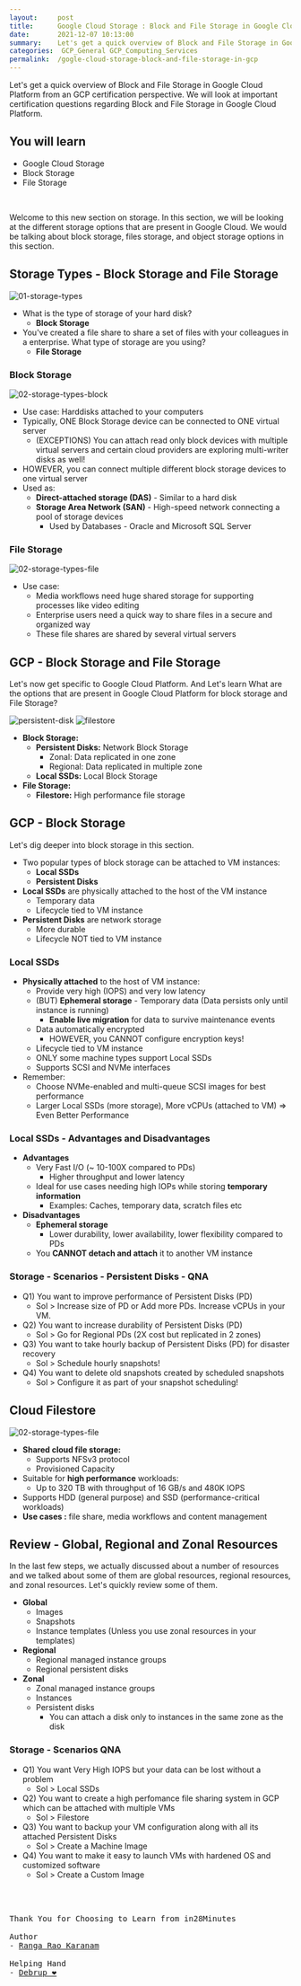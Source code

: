 ```yaml
---
layout:     post
title:      Google Cloud Storage : Block and File Storage in Google Cloud Platform - GCP Certification Cheat Sheet
date:       2021-12-07 10:13:00
summary:    Let's get a quick overview of Block and File Storage in Google Cloud Platform from an GCP certification perspective. We will look at important certification questions regarding Block and File Storage in Google Cloud Platform.
categories:  GCP_General GCP_Computing_Services
permalink:  /gogle-cloud-storage-block-and-file-storage-in-gcp
---
```


Let's get a quick overview of Block and File Storage in Google Cloud Platform from an GCP certification perspective. We will look at important certification questions regarding Block and File Storage in Google Cloud Platform.


## You will learn

- Google Cloud Storage
- Block Storage
- File Storage


<BR/>

Welcome to this new section on storage. In this section, we will be looking at the different storage options that are present in Google Cloud. We would be talking about block storage, files storage, and object storage options in this section.


## Storage Types - Block Storage and File Storage

![01-storage-types](https://user-images.githubusercontent.com/57451228/148937327-4e2d88bb-2838-4a43-9fb7-f6fef594a4c4.png)


- What is the type of storage of your hard disk?
   - **Block Storage**
- You've created a file share to share a set of files with your colleagues in a enterprise. What type of storage are you using?
   - **File Storage**

### Block Storage

![02-storage-types-block](https://user-images.githubusercontent.com/57451228/148937445-b73be44a-1150-4b24-be25-fd97b0095735.png)


- Use case: Harddisks attached to your computers
- Typically, ONE Block Storage device can be connected to ONE virtual server
   - (EXCEPTIONS) You can attach read only block devices with multiple virtual servers and certain cloud providers are exploring multi-writer disks as well!
- HOWEVER, you can connect multiple different block storage devices to one virtual server
- Used as:
   - **Direct-attached storage (DAS)** - Similar to a hard disk
   - **Storage Area Network (SAN)** - High-speed network connecting a pool of storage devices
      - Used by Databases - Oracle and Microsoft SQL Server



### File Storage

![02-storage-types-file](https://user-images.githubusercontent.com/57451228/148937852-6e5f0f0e-af12-4274-8c7e-a674d53f6759.png)

- Use case:
  - Media workflows need huge shared storage for supporting processes like video editing
  - Enterprise users need a quick way to share files in a secure and organized way
  - These file shares are shared by several virtual servers


## GCP - Block Storage and File Storage
 
Let's now get specific to Google Cloud Platform.
And Let's learn What are the options that are present in Google Cloud Platform for block storage and File Storage?

![persistent-disk](https://user-images.githubusercontent.com/57451228/148938294-159a4f88-d59c-41ff-b305-7f5a9fd72cb3.png) ![filestore](https://user-images.githubusercontent.com/57451228/148938304-695c46db-6040-4882-9314-fcab8d82390c.png)


- **Block Storage:**
   - **Persistent Disks:** Network Block Storage
       - Zonal: Data replicated in one zone
       - Regional: Data replicated in multiple zone
   - **Local SSDs:** Local Block Storage
- **File Storage:**
   - **Filestore:** High performance file storage

## GCP - Block Storage

Let's dig deeper into block storage in this section.

- Two popular types of block storage can be attached to VM instances:
  - **Local SSDs**
  - **Persistent Disks**
- **Local SSDs** are physically attached to the host of the VM instance
  - Temporary data
  - Lifecycle tied to VM instance
- **Persistent Disks** are network storage
  - More durable
  - Lifecycle NOT tied to VM instance


### Local SSDs
- **Physically attached** to the host of VM instance:
  - Provide very high (IOPS) and very low latency
  - (BUT) **Ephemeral storage** - Temporary data (Data persists only until instance is running)
     - **Enable live migration** for data to survive maintenance events
  - Data automatically encrypted
     - HOWEVER, you CANNOT configure encryption keys!
  - Lifecycle tied to VM instance
  - ONLY some machine types support Local SSDs
  - Supports SCSI and NVMe interfaces
- Remember:
  - Choose NVMe-enabled and multi-queue SCSI images for best performance
  - Larger Local SSDs (more storage), More vCPUs (attached to VM) => Even Better Performance

### Local SSDs - Advantages and Disadvantages
- **Advantages**
  - Very Fast I/O (~ 10-100X compared to PDs)
     - Higher throughput and lower latency
  - Ideal for use cases needing high IOPs while storing **temporary information**
     - Examples: Caches, temporary data, scratch files etc
- **Disadvantages**
  - **Ephemeral storage**
     - Lower durability, lower availability, lower flexibility compared to PDs
  - You **CANNOT detach and attach** it to another VM instance




### Storage - Scenarios - Persistent Disks - QNA

- Q1) You want to improve performance of Persistent Disks (PD)
   - Sol > Increase size of PD or Add more PDs. Increase vCPUs in your VM.
- Q2) You want to increase durability of Persistent Disks (PD)
   - Sol > Go for Regional PDs (2X cost but replicated in 2 zones)
- Q3) You want to take hourly backup of Persistent Disks (PD) for disaster recovery
   - Sol > Schedule hourly snapshots!
- Q4) You want to delete old snapshots created by scheduled snapshots
   - Sol > Configure it as part of your snapshot scheduling!


## Cloud Filestore

![02-storage-types-file](https://user-images.githubusercontent.com/57451228/148940572-ae6e1c72-361d-491a-810d-e396fab82a46.png)

- **Shared cloud file storage:**
  - Supports NFSv3 protocol
  - Provisioned Capacity
- Suitable for **high performance** workloads:
  - Up to 320 TB with throughput of 16 GB/s and 480K IOPS
- Supports HDD (general purpose) and SSD (performance-critical workloads)
- **Use cases :** file share, media workflows and content management


## Review - Global, Regional and Zonal Resources

In the last few steps, we actually discussed about a number of resources and we talked about some of them are global resources, regional resources, and zonal resources.
Let's quickly review some of them.

- **Global**
  - Images
  - Snapshots
  - Instance templates (Unless you use zonal resources in your templates)
- **Regional**
  - Regional managed instance groups
  - Regional persistent disks
- **Zonal**
  - Zonal managed instance groups
  - Instances
  - Persistent disks
     - You can attach a disk only to instances in the same zone as the disk


### Storage - Scenarios QNA

- Q1) You want Very High IOPS but your data can be lost without a problem
   - Sol > Local SSDs
- Q2) You want to create a high perfomance file sharing system in GCP which can be attached with multiple VMs
   - Sol > Filestore
- Q3) You want to backup your VM configuration along with all its attached Persistent Disks
   - Sol > Create a Machine Image
- Q4) You want to make it easy to launch VMs with hardened OS and customized software
   - Sol > Create a Custom Image
   

<BR/>
<BR/>

<pre>
Thank You for Choosing to Learn from in28Minutes

Author
- <a href="https://www.linkedin.com/in/rangakaranam/">Ranga Rao Karanam</a>

Helping Hand
- <a href="https://www.linkedin.com/in/debrup-365/">Debrup ❤️</a>
</pre>
